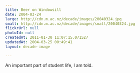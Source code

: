 ```yaml
---
title: Beer on Windowsill
date: 2004-03-24
large: http://cdn.m.ac.nz/decade/images/20040324.jpg
small: http://cdn.m.ac.nz/decade/images/small/20040324.jpg
flickrUrl: null
photoId: null
createdAt: 2011-01-30 11:07:15.071527
updatedAt: 2004-03-25 00:49:41
layout: decade-image

---
```

An important part of student life, I am told.
